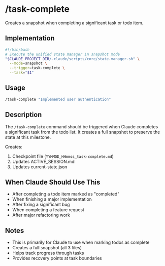 # /task-complete

Creates a snapshot when completing a significant task or todo item.

## Implementation
```bash
#!/bin/bash
# Execute the unified state manager in snapshot mode
"$CLAUDE_PROJECT_DIR/.claude/scripts/core/state-manager.sh" \
  --mode=snapshot \
  --trigger=task-complete \
  --task="$1"
```

## Usage

```bash
/task-complete "Implemented user authentication"
```

## Description

The `/task-complete` command should be triggered when Claude completes a significant task from the todo list. It creates a full snapshot to preserve the state at this milestone.

Creates:
1. Checkpoint file (`YYMMDD_HHmmss_task-complete.md`)
2. Updates ACTIVE_SESSION.md
3. Updates current-state.json

## When Claude Should Use This

- After completing a todo item marked as "completed" 
- When finishing a major implementation
- After fixing a significant bug
- When completing a feature request
- After major refactoring work

## Notes

- This is primarily for Claude to use when marking todos as complete
- Creates a full snapshot (all 3 files)
- Helps track progress through tasks
- Provides recovery points at task boundaries